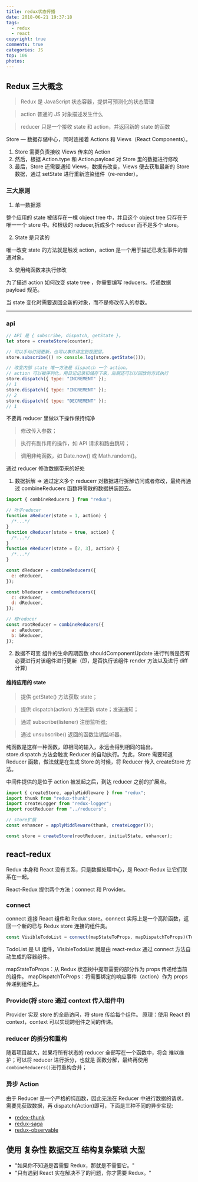 ```yaml
---
title: redux状态传播
date: 2018-06-21 19:37:18
tags:
  - redux
  - react
copyright: true
comments: true
categories: JS
top: 106
photos:
---
```


## Redux 三大概念

> Redux 是 JavaScript 状态容器，提供可预测化的状态管理

> action 普通的 JS 对象描述发生什么

> reducer 只是一个接收 state 和 action，并返回新的 state 的函数

Store — 数据存储中心，同时连接着 Actions 和 Views（React Components）。

1. Store 需要负责接收 Views 传来的 Action
2. 然后，根据 Action.type 和 Action.payload 对 Store 里的数据进行修改
3. 最后，Store 还需要通知 Views，数据有改变，Views 便去获取最新的 Store 数据，通过 setState 进行重新渲染组件（re-render）。

### 三大原则

1. 单一数据源

整个应用的 state 被储存在一棵 object tree 中，并且这个 object tree 只存在于唯一一个 store 中。和根级的 reducer,拆成多个 reducer 而不是多个 store。

2. State 是只读的

唯一改变 state 的方法就是触发 action，action 是一个用于描述已发生事件的普通对象。

3. 使用纯函数来执行修改

为了描述 action 如何改变 state tree ，你需要编写 reducers。传递数据 payload 规范。

当 state 变化时需要返回全新的对象，而不是修改传入的参数。

---

<!-- more -->

### api

```javascript
// API 是 { subscribe, dispatch, getState }。
let store = createStore(counter);

// 可以手动订阅更新，也可以事件绑定到视图层。
store.subscribe(() => console.log(store.getState()));

// 改变内部 state 唯一方法是 dispatch 一个 action。
// action 可以被序列化，用日记记录和储存下来，后期还可以以回放的方式执行
store.dispatch({ type: "INCREMENT" });
// 1
store.dispatch({ type: "INCREMENT" });
// 2
store.dispatch({ type: "DECREMENT" });
// 1
```

不要再 reducer 里做以下操作保持纯净

> 修改传入参数；

> 执行有副作用的操作，如 API 请求和路由跳转；

> 调用非纯函数，如 Date.now() 或 Math.random()。

通过 reducer 修改数据带来的好处

1. 数据拆解 => 通过定义多个 reducerr 对数据进行拆解访问或者修改，最终再通过 combineReducers 函数将零散的数据拼装回去。

```javascript
import { combineReducers } from "redux";

// 叶子reducer
function aReducer(state = 1, action) {
  /*...*/
}
function cReducer(state = true, action) {
  /*...*/
}
function eReducer(state = [2, 3], action) {
  /*...*/
}

const dReducer = combineReducers({
  e: eReducer,
});

const bReducer = combineReducers({
  c: cReducer,
  d: dReducer,
});

// 根reducer
const rootReducer = combineReducers({
  a: aReducer,
  b: bReducer,
});
```

2. 数据不可变
   组件的生命周期函数 shouldComponentUpdate 进行判断是否有必要进行对该组件进行更新（即，是否执行该组件 render 方法以及进行 diff 计算）

#### 维持应用的 state

> 提供 getState() 方法获取 state；

> 提供 dispatch(action) 方法更新 state；发送通知；

> 通过 subscribe(listener) 注册监听器;

> 通过 unsubscribe() 返回的函数注销监听器。

纯函数是这样一种函数，即相同的输入，永远会得到相同的输出。
store.dispatch 方法会触发 Reducer 的自动执行。为此，Store 需要知道 Reducer 函数，做法就是在生成 Store 的时候，将 Reducer 传入 createStore 方法。

中间件提供的是位于 action 被发起之后，到达 reducer 之前的扩展点。

```javascript
import { createStore, applyMiddleware } from "redux";
import thunk from "redux-thunk";
import createLogger from "redux-logger";
import rootReducer from "../reducers";

// store扩展
const enhancer = applyMiddleware(thunk, createLogger());

const store = createStore(rootReducer, initialState, enhancer);
```

## react-redux

Redux 本身和 React 没有关系，只是数据处理中心，是 React-Redux 让它们联系在一起。

React-Redux 提供两个方法：connect 和 Provider。

### connect

connect 连接 React 组件和 Redux store。connect 实际上是一个高阶函数，返回一个新的已与 Redux store 连接的组件类。

```javascript
const VisibleTodoList = connect(mapStateToProps, mapDispatchToProps)(TodoList);
```

TodoList 是 UI 组件，VisibleTodoList 就是由 react-redux 通过 connect 方法自动生成的容器组件。

mapStateToProps：从 Redux 状态树中提取需要的部分作为 props 传递给当前的组件。
mapDispatchToProps：将需要绑定的响应事件（action）作为 props 传递到组件上。

### Provide(将 store 通过 context 传入组件中)

Provider 实现 store 的全局访问，将 store 传给每个组件。
原理：使用 React 的 context，context 可以实现跨组件之间的传递。

### reducer 的拆分和重构

随着项目越大，如果将所有状态的 reducer 全部写在一个函数中，将会 难以维护；可以将 reducer 进行拆分，也就是 函数分解，最终再使用`combineReducers()`进行重构合并；

### 异步 Action

由于 Reducer 是一个严格的纯函数，因此无法在 Reducer 中进行数据的请求，需要先获取数据，再 dispatch(Action)即可，下面是三种不同的异步实现:

- [redex-thunk](https://github.com/reduxjs/redux-thunk)
- [redux-saga](https://github.com/redux-saga/redux-saga)
- [redux-observable](https://github.com/redux-observable/redux-observable)

## 使用 复杂性 数据交互 结构复杂繁琐 大型

- "如果你不知道是否需要 Redux，那就是不需要它。"
- "只有遇到 React 实在解决不了的问题，你才需要 Redux。"
